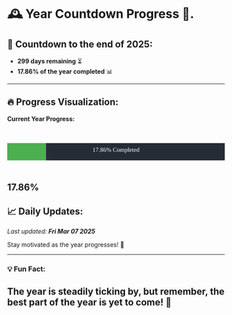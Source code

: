 
# &#x1F570; **Year Countdown Progress** &#x1F389;.

## &#x1F4C5; Countdown to the end of 2025:
- **299 days remaining** &#x23F3;
- **17.86% of the year completed** &#x1F4CA;

---

## &#x1F525; **Progress Visualization**:

**Current Year Progress:**

<br><br>
![Progress Bar](https://raw.githubusercontent.com/dayanidigv/year-countdown-progress/main/progress-bar.svg)
<br><br>

**17.86%**
---

## &#x1F4C8; **Daily Updates**:

_Last updated: **Fri Mar 07 2025**_

Stay motivated as the year progresses! &#x1F680;

--- 

### &#x1F4A1; **Fun Fact:**
The year is steadily ticking by, but remember, the best part of the year is yet to come! &#x1F31F;
---
